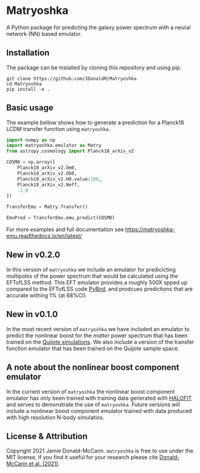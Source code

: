 # Matryoshka
A Python package for predicting the galaxy power spectrum with a neural network (NN) based emulator.

## Installation

The package can be installed by cloning this repository and using pip.

```
git clone https://github.com/JDonaldM/Matryoshka
cd Matryoshka
pip install -e .
```

## Basic usage

The example bellow shows how to generate a prediction for a Planck18 LCDM transfer function using `matryoshka`.

```python
import numpy as np
import matryoshka.emulator as Matry
from astropy.cosmology import Planck18_arXiv_v2

COSMO = np.array([
    Planck18_arXiv_v2.Om0,
    Planck18_arXiv_v2.Ob0,
    Planck18_arXiv_v2.H0.value/100,
    Planck18_arXiv_v2.Neff,
    -1.0
])

TransferEmu = Matry.Transfer()

EmuPred = TransferEmu.emu_predict(COSMO)
```

For more examples and full documentation see https://matryoshka-emu.readthedocs.io/en/latest/

## New in v0.2.0

In this version of `matryoshka` we include an emulator for predicicting multipoles of the power spectrum that would be calculated using the EFTofLSS method. This EFT emulator provides a roughly 500X spped up compared to the EFTofLSS code [PyBird](https://github.com/pierrexyz/pybird), and prodcues predictions that are accurate withing 1% (at 68%CI).

## New in v0.1.0

In the most recent version of `matryoshka` we have included an emulator to predict the nonlinear boost for the *matter* power spectrum that has been trained on the [Quijote simulations](https://arxiv.org/abs/1909.05273). We also include a version of the transfer function emulator that has been trained on the Quijote sample space.

## A note about the nonlinear boost component emulator

In the current version of `matryoshka` the nonlinear boost component emulator has only been trained with training data generated with [HALOFIT](https://iopscience.iop.org/article/10.1088/0004-637X/761/2/152) and serves to demonstrate the use of `matryoshka`. Future versions will include a nonlinear boost component emulator trained with data produced with high resolution N-body simulatios.

## License & Attribution

Copyright 2021 Jamie Donald-McCann. `matryoshka` is free to use under the MIT license, if you find it useful for your research please cite [Donald-McCann et al. (2021)](https://arxiv.org/abs/2109.15236).
